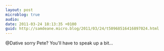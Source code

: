 ```yaml
---
layout: post
microblog: true
audio: 
date: 2011-03-24 18:13:35 +0100
guid: http://samdeane.micro.blog/2011/03/24/t50968516416897024.html
---
```

@Dative sorry Pete? You'll have to speak up a bit...
